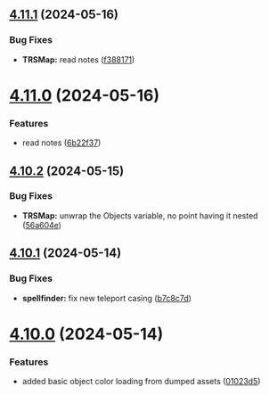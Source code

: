 ## [4.11.1](https://github.com/Torwent/SRL-T/compare/v4.11.0...v4.11.1) (2024-05-16)


### Bug Fixes

* **TRSMap:** read notes ([f388171](https://github.com/Torwent/SRL-T/commit/f3881718670fcf19145bc0900d027dcc84a4f8ec))



# [4.11.0](https://github.com/Torwent/SRL-T/compare/v4.10.2...v4.11.0) (2024-05-16)


### Features

* read notes ([6b22f37](https://github.com/Torwent/SRL-T/commit/6b22f37f3c45f8ebcf7a774cd982bb874e7ded1d))



## [4.10.2](https://github.com/Torwent/SRL-T/compare/v4.10.1...v4.10.2) (2024-05-15)


### Bug Fixes

* **TRSMap:** unwrap the Objects variable, no point having it nested ([56a604e](https://github.com/Torwent/SRL-T/commit/56a604e8d9e96779f38f0443dda505b4163f9c0d))



## [4.10.1](https://github.com/Torwent/SRL-T/compare/v4.10.0...v4.10.1) (2024-05-14)


### Bug Fixes

* **spellfinder:** fix new teleport casing ([b7c8c7d](https://github.com/Torwent/SRL-T/commit/b7c8c7d3ae5ebfb243e96f3a2f138bc6ecf4e963))



# [4.10.0](https://github.com/Torwent/SRL-T/compare/v4.9.7...v4.10.0) (2024-05-14)


### Features

* added basic object color loading from dumped assets ([01023d5](https://github.com/Torwent/SRL-T/commit/01023d5add406de51e3d77f9fa7deed6cd21330e))



